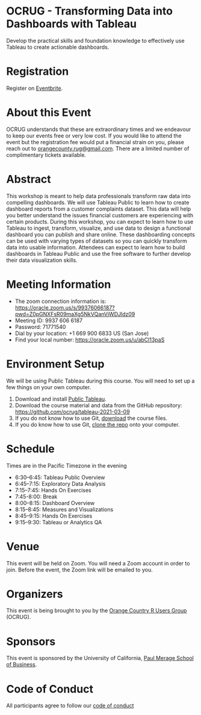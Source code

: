 # OCRUG - Transforming Data into Dashboards with Tableau

Develop the practical skills and foundation knowledge to effectively use Tableau to create actionable dashboards.

# Registration

Register on [Eventbrite](https://www.eventbrite.com/e/ocrug-transforming-data-into-dashboards-with-tableau-tickets-141768267705).

# About this Event

OCRUG understands that these are extraordinary times and we endeavour to keep our events free or very low cost. If you would like to attend the event but the registration fee would put a financial strain on you, please reach out to orangecounty.rug@gmail.com. There are a limited number of complimentary tickets available.

# Abstract

This workshop is meant to help data professionals transform raw data into compelling dashboards. We will use Tableau Public to learn how to create dashboard reports from a customer complaints dataset. This data will help you better understand the issues financial customers are experiencing with certain products. During this workshop, you can expect to learn how to use Tableau to ingest, transform, visualize, and use data to design a functional dashboard you can publish and share online. These dashboarding concepts can be used with varying types of datasets so you can quickly transform data into usable information. Attendees can expect to learn how to build dashboards in Tableau Public and use the free software to further develop their data visualization skills.

# Meeting Information
* The zoom connection information is: https://oracle.zoom.us/s/99376066187?pwd=Z0pGNXFsR09maXg5NkVQanVjWDJldz09
* Meeting ID: 9937 606 6187
* Password: 71771540
* Dial by your location: +1 669 900 6833 US (San Jose)
* Find your local number: https://oracle.zoom.us/u/abCl13paS

# Environment Setup

We will be using Public Tableau during this course. You will need to set up a few things on your own computer.

1. Download and install [Public Tableau](https://public.tableau.com/en-us/s/download).
1. Download the course material and data from the GitHub repository: https://github.com/ocrug/tableau-2021-03-09
1. If you do not know how to use Git, [download](https://github.com/ocrug/tableau-2021-03-09/archive/master.zip) the course files.
1. If you do know how to use Git, [clone the repo](https://github.com/ocrug/tableau-2021-03-09/archive/master.zip) onto your computer.

# Schedule

Times are in the Pacific Timezone in the evening

* 6:30–6:45: Tableau Public Overview
* 6:45–7:15: Exploratory Data Analysis
* 7:15–7:45: Hands On Exercises
* 7:45-8:00: Break
* 8:00–8:15: Dashboard Overview
* 8:15–8:45: Measures and Visualizations
* 8:45–9:15: Hands On Exercises
* 9:15–9:30: Tableau or Analytics QA

# Venue

This event will be held on Zoom. You will need a Zoom account in order to join. Before the event, the Zoom link will be emailed to you.

# Organizers

This event is being brought to you by the [Orange Country R Users Group](https://www.meetup.com/OC-RUG/) (OCRUG).

# Sponsors

This event is sponsored by the University of California, [Paul Merage School of Business](https://merage.uci.edu/).

# Code of Conduct

All participants agree to follow our [code of conduct](https://github.com/ocrug/hackathon-2019-05/blob/master/code-of-conduct.md)
